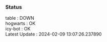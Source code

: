 ### Status


table : DOWN  
hogwarts : OK  
icy-bot : OK  
Latest Update : 2024-02-09 13:07:26.237890
